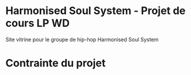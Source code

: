 # Harmonised Soul System - Projet de cours LP WD

Site vitrine pour le groupe de hip-hop Harmonised Soul System

# Contrainte du projet
